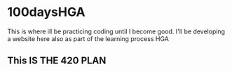 # 100daysHGA

This is where ill be practicing coding until I become good.
I'll be developing a website here also as part of the learning process
HGA

## This IS THE 420 PLAN